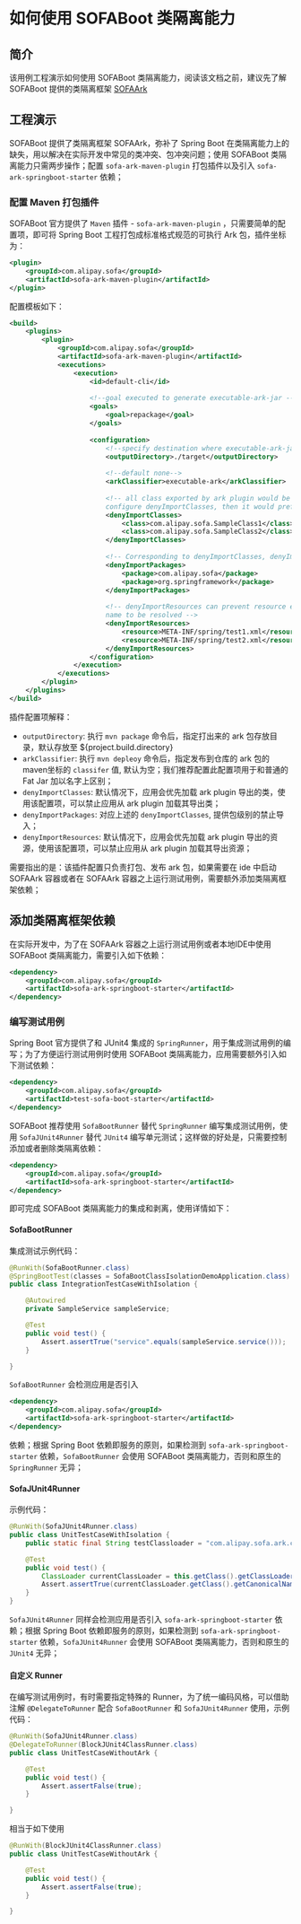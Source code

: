 # 如何使用 SOFABoot 类隔离能力

## 简介
该用例工程演示如何使用 SOFABoot 类隔离能力，阅读该文档之前，建议先了解 SOFABoot 提供的类隔离框架 [SOFAArk](https://github.com/sofastack/sofa-ark)

## 工程演示
SOFABoot 提供了类隔离框架 SOFAArk，弥补了 Spring Boot 在类隔离能力上的缺失，用以解决在实际开发中常见的类冲突、包冲突问题；使用 SOFABoot 类隔离能力只需两步操作；配置 `sofa-ark-maven-plugin` 打包插件以及引入 `sofa-ark-springboot-starter` 依赖；

### 配置 Maven 打包插件
SOFABoot 官方提供了 `Maven` 插件 - `sofa-ark-maven-plugin` ，只需要简单的配置项，即可将 Spring Boot 工程打包成标准格式规范的可执行 Ark 包，插件坐标为：

```xml
<plugin>
    <groupId>com.alipay.sofa</groupId>
    <artifactId>sofa-ark-maven-plugin</artifactId>
</plugin>
```

配置模板如下：

```xml
<build>
    <plugins>
        <plugin>
            <groupId>com.alipay.sofa</groupId>
            <artifactId>sofa-ark-maven-plugin</artifactId>
            <executions>
                <execution>
                    <id>default-cli</id>
                    
                    <!--goal executed to generate executable-ark-jar -->
                    <goals>
                        <goal>repackage</goal>
                    </goals>
                    
                    <configuration>
                        <!--specify destination where executable-ark-jar will be saved, default saved to ${project.build.directory}-->
                        <outputDirectory>./target</outputDirectory>
                        
                        <!--default none-->
                        <arkClassifier>executable-ark</arkClassifier>
                        
                        <!-- all class exported by ark plugin would be resolved by ark biz in default, if 
                        configure denyImportClasses, then it would prefer to load them by ark biz itself -->
                        <denyImportClasses>
                            <class>com.alipay.sofa.SampleClass1</class>
                            <class>com.alipay.sofa.SampleClass2</class>
                        </denyImportClasses>
                        
                        <!-- Corresponding to denyImportClasses, denyImportPackages is package-level -->
                        <denyImportPackages>
                            <package>com.alipay.sofa</package>
                            <package>org.springframework</package>
                        </denyImportPackages>
                        
                        <!-- denyImportResources can prevent resource exported by ark plugin with accurate 
                        name to be resolved -->
                        <denyImportResources>
                            <resource>META-INF/spring/test1.xml</resource>
                            <resource>META-INF/spring/test2.xml</resource>
                        </denyImportResources>
                    </configuration>
                </execution>
            </executions>
        </plugin>
    </plugins>
</build>
```
插件配置项解释：

+ `outputDirectory`: 执行 `mvn package` 命令后，指定打出来的 ark 包存放目录，默认存放至 ${project.build.directory}
+ `arkClassifier`: 执行 `mvn depleoy` 命令后，指定发布到仓库的 ark 包的maven坐标的 `classifer` 值, 默认为空；我们推荐配置此配置项用于和普通的 Fat Jar 加以名字上区别；
+ `denyImportClasses`: 默认情况下，应用会优先加载 ark plugin 导出的类，使用该配置项，可以禁止应用从 ark plugin 加载其导出类；
+ `denyImportPackages`: 对应上述的 `denyImportClasses`, 提供包级别的禁止导入； 
+ `denyImportResources`: 默认情况下，应用会优先加载 ark plugin 导出的资源，使用该配置项，可以禁止应用从 ark plugin 加载其导出资源；

需要指出的是：该插件配置只负责打包、发布 ark 包，如果需要在 ide 中启动 SOFAArk 容器或者在 SOFAArk 容器之上运行测试用例，需要额外添加类隔离框架依赖；

## 添加类隔离框架依赖

在实际开发中，为了在 SOFAArk 容器之上运行测试用例或者本地IDE中使用 SOFABoot 类隔离能力，需要引入如下依赖：

```xml
<dependency>
    <groupId>com.alipay.sofa</groupId>
    <artifactId>sofa-ark-springboot-starter</artifactId>
</dependency>
```

### 编写测试用例
Spring Boot 官方提供了和 JUnit4 集成的 `SpringRunner`，用于集成测试用例的编写；为了方便运行测试用例时使用 SOFABoot 类隔离能力，应用需要额外引入如下测试依赖：

```xml
<dependency>
    <groupId>com.alipay.sofa</groupId>
    <artifactId>test-sofa-boot-starter</artifactId>
</dependency>
```

SOFABoot 推荐使用 `SofaBootRunner` 替代 `SpringRunner` 编写集成测试用例，使用 `SofaJUnit4Runner` 替代 `JUnit4` 编写单元测试；这样做的好处是，只需要控制添加或者删除类隔离依赖：

```xml
<dependency>
    <groupId>com.alipay.sofa</groupId>
    <artifactId>sofa-ark-springboot-starter</artifactId>
</dependency>
```

即可完成 SOFABoot 类隔离能力的集成和剥离，使用详情如下：

#### SofaBootRunner
集成测试示例代码：

```java
@RunWith(SofaBootRunner.class)
@SpringBootTest(classes = SofaBootClassIsolationDemoApplication.class)
public class IntegrationTestCaseWithIsolation {

    @Autowired
    private SampleService sampleService;

    @Test
    public void test() {
        Assert.assertTrue("service".equals(sampleService.service()));
    }

}
```

`SofaBootRunner` 会检测应用是否引入

```xml
<dependency>
    <groupId>com.alipay.sofa</groupId>
    <artifactId>sofa-ark-springboot-starter</artifactId>
</dependency>
```

依赖；根据 Spring Boot 依赖即服务的原则，如果检测到 `sofa-ark-springboot-starter` 依赖，`SofaBootRunner` 会使用 SOFABoot 类隔离能力，否则和原生的 `SpringRunner` 无异；

#### SofaJUnit4Runner
示例代码：

```java
@RunWith(SofaJUnit4Runner.class)
public class UnitTestCaseWithIsolation {
    public static final String testClassloader = "com.alipay.sofa.ark.container.test.TestClassLoader";

    @Test
    public void test() {
        ClassLoader currentClassLoader = this.getClass().getClassLoader();
        Assert.assertTrue(currentClassLoader.getClass().getCanonicalName().equals(testClassloader));
    }
}
```

`SofaJUnit4Runner` 同样会检测应用是否引入 `sofa-ark-springboot-starter` 依赖；根据 Spring Boot 依赖即服务的原则，如果检测到 `sofa-ark-springboot-starter` 依赖，`SofaJUnit4Runner` 会使用 SOFABoot 类隔离能力，否则和原生的 `JUnit4` 无异；

#### 自定义 Runner 
在编写测试用例时，有时需要指定特殊的 Runner，为了统一编码风格，可以借助注解 `@DelegateToRunner` 配合 `SofaBootRunner` 和 `SofaJUnit4Runner` 使用，示例代码：

```java
@RunWith(SofaJUnit4Runner.class)
@DelegateToRunner(BlockJUnit4ClassRunner.class)
public class UnitTestCaseWithoutArk {

    @Test
    public void test() {
        Assert.assertFalse(true);
    }

}
```

相当于如下使用

```java
@RunWith(BlockJUnit4ClassRunner.class)
public class UnitTestCaseWithoutArk {

    @Test
    public void test() {
        Assert.assertFalse(true);
    }

}
```



